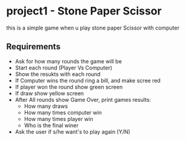 # project1 - Stone Paper Scissor
this is a simple game when u play stone paper Scissor with computer

## Requirements
- Ask for how many rounds the game will be
- Start each round (Player Vs Computer)
- Show the resukts with each round
- If Computer wins the round ring a bill, and make scree red
- If player won the round show green screen
- If draw show yellow screen
- After All rounds show Game Over, print games results:
    - How many draws
    - How many times computer win
    - How many times player win
    - Who is the final winer
- Ask the user if s/he want's to play again (Y/N)